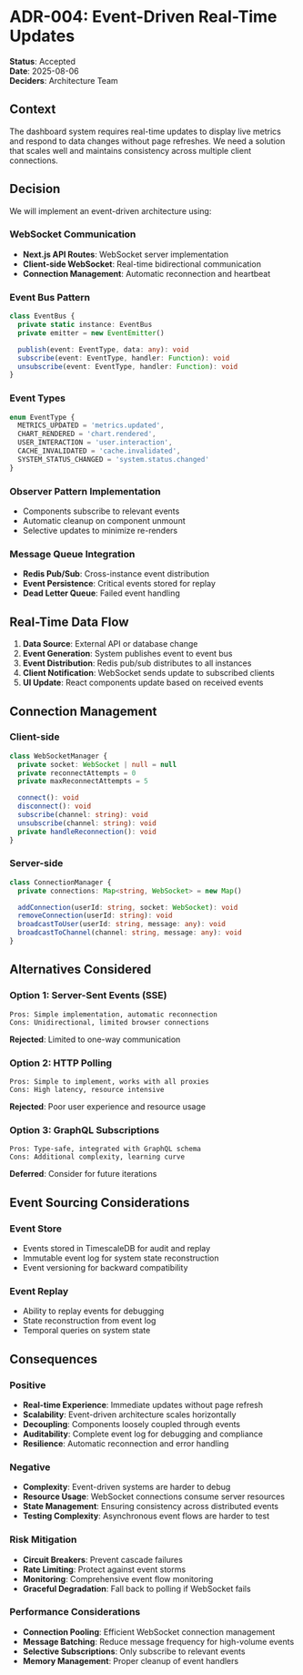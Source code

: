 # ADR-004: Event-Driven Real-Time Updates

**Status**: Accepted  
**Date**: 2025-08-06  
**Deciders**: Architecture Team

## Context

The dashboard system requires real-time updates to display live metrics and
respond to data changes without page refreshes. We need a solution that scales
well and maintains consistency across multiple client connections.

## Decision

We will implement an event-driven architecture using:

### WebSocket Communication

- **Next.js API Routes**: WebSocket server implementation
- **Client-side WebSocket**: Real-time bidirectional communication
- **Connection Management**: Automatic reconnection and heartbeat

### Event Bus Pattern

```typescript
class EventBus {
  private static instance: EventBus
  private emitter = new EventEmitter()

  publish(event: EventType, data: any): void
  subscribe(event: EventType, handler: Function): void
  unsubscribe(event: EventType, handler: Function): void
}
```

### Event Types

```typescript
enum EventType {
  METRICS_UPDATED = 'metrics.updated',
  CHART_RENDERED = 'chart.rendered',
  USER_INTERACTION = 'user.interaction',
  CACHE_INVALIDATED = 'cache.invalidated',
  SYSTEM_STATUS_CHANGED = 'system.status.changed'
}
```

### Observer Pattern Implementation

- Components subscribe to relevant events
- Automatic cleanup on component unmount
- Selective updates to minimize re-renders

### Message Queue Integration

- **Redis Pub/Sub**: Cross-instance event distribution
- **Event Persistence**: Critical events stored for replay
- **Dead Letter Queue**: Failed event handling

## Real-Time Data Flow

1. **Data Source**: External API or database change
2. **Event Generation**: System publishes event to event bus
3. **Event Distribution**: Redis pub/sub distributes to all instances
4. **Client Notification**: WebSocket sends update to subscribed clients
5. **UI Update**: React components update based on received events

## Connection Management

### Client-side

```typescript
class WebSocketManager {
  private socket: WebSocket | null = null
  private reconnectAttempts = 0
  private maxReconnectAttempts = 5

  connect(): void
  disconnect(): void
  subscribe(channel: string): void
  unsubscribe(channel: string): void
  private handleReconnection(): void
}
```

### Server-side

```typescript
class ConnectionManager {
  private connections: Map<string, WebSocket> = new Map()

  addConnection(userId: string, socket: WebSocket): void
  removeConnection(userId: string): void
  broadcastToUser(userId: string, message: any): void
  broadcastToChannel(channel: string, message: any): void
}
```

## Alternatives Considered

### Option 1: Server-Sent Events (SSE)

```
Pros: Simple implementation, automatic reconnection
Cons: Unidirectional, limited browser connections
```

**Rejected**: Limited to one-way communication

### Option 2: HTTP Polling

```
Pros: Simple to implement, works with all proxies
Cons: High latency, resource intensive
```

**Rejected**: Poor user experience and resource usage

### Option 3: GraphQL Subscriptions

```
Pros: Type-safe, integrated with GraphQL schema
Cons: Additional complexity, learning curve
```

**Deferred**: Consider for future iterations

## Event Sourcing Considerations

### Event Store

- Events stored in TimescaleDB for audit and replay
- Immutable event log for system state reconstruction
- Event versioning for backward compatibility

### Event Replay

- Ability to replay events for debugging
- State reconstruction from event log
- Temporal queries on system state

## Consequences

### Positive

- **Real-time Experience**: Immediate updates without page refresh
- **Scalability**: Event-driven architecture scales horizontally
- **Decoupling**: Components loosely coupled through events
- **Auditability**: Complete event log for debugging and compliance
- **Resilience**: Automatic reconnection and error handling

### Negative

- **Complexity**: Event-driven systems are harder to debug
- **Resource Usage**: WebSocket connections consume server resources
- **State Management**: Ensuring consistency across distributed events
- **Testing Complexity**: Asynchronous event flows are harder to test

### Risk Mitigation

- **Circuit Breakers**: Prevent cascade failures
- **Rate Limiting**: Protect against event storms
- **Monitoring**: Comprehensive event flow monitoring
- **Graceful Degradation**: Fall back to polling if WebSocket fails

### Performance Considerations

- **Connection Pooling**: Efficient WebSocket connection management
- **Message Batching**: Reduce message frequency for high-volume events
- **Selective Subscriptions**: Only subscribe to relevant events
- **Memory Management**: Proper cleanup of event handlers
